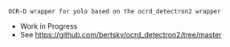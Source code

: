 `OCR-D wrapper for yolo based on the ocrd_detectron2 wrapper`

- Work in Progress 
- See https://github.com/bertsky/ocrd_detectron2/tree/master